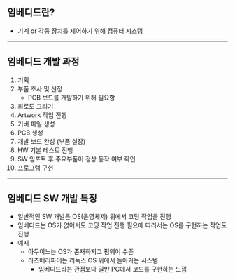 ## 임베디드란?

- 기계 or 각종 장치를 제어하기 위해 컴퓨터 시스템

---

## 임베디드 개발 과정

1) 기획
2) 부품 조사 및 선정
   - PCB 보드를 개발하기 위해 필요함
3) 회로도 그리기
4) Artwork 작업 진행
5) 거버 파일 생성
6) PCB 생성
7) 개발 보드 완성 (부품 실장)
8) HW 기본 테스트 진행
9) SW 임포트 후 주요부품이 정상 동작 여부 확인
10) 프로그램 구현

---

## 임베디드 SW 개발 특징

- 일반적인 SW 개발은 OS(운영체제) 위에서 코딩 작업을 진행
- 임베디드는 OS가 없어서도 코딩 작업 진행 필요에 따라서는 OS를 구현하는 작업도 진행
- 예시
  - 아두이노는 OS가 존재하지고 펌웨어 수준
  - 라즈베리파이는 리눅스 OS 위에서 돌아가는 시스템
    - 임베디드라는 관점보다 일반 PC에서 코드를 구현하는 느낌